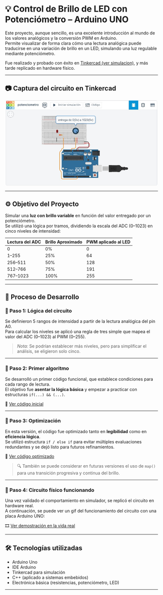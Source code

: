 # 💡 Control de Brillo de LED con Potenciómetro – Arduino UNO

Este proyecto, aunque sencillo, es una excelente introducción al mundo de los valores analógicos y la conversión PWM en Arduino.  
Permite visualizar de forma clara cómo una lectura analógica puede traducirse en una variación de brillo en un LED, simulando una luz regulable mediante potenciómetro.

Fue realizado y probado con éxito en [Tinkercad (ver simulacion)](https://www.tinkercad.com/things/cJbwEY6QBbl-potenciometro-), y más tarde replicado en hardware físico.

---

## 📷 Captura del circuito en Tinkercad

![Circuito en Tinkercad](https://github.com/SantiagoBaeza/potenciometro-se-ales-analogicas/blob/main/01%20.jpg)  

---

## ⚙️ Objetivo del Proyecto

Simular una **luz con brillo variable** en función del valor entregado por un potenciómetro.  
Se utilizó una lógica por tramos, dividiendo la escala del ADC (0–1023) en cinco niveles de intensidad:

| Lectura del ADC | Brillo Aproximado | PWM aplicado al LED |
|------------------|--------------------|----------------------|
| 0                | 0%                 | 0                    |
| 1–255            | 25%                | 64                   |
| 256–511          | 50%                | 128                  |
| 512–766          | 75%                | 191                  |
| 767–1023         | 100%               | 255                  |

---

## 🧠 Proceso de Desarrollo

### 🔸 Paso 1: Lógica del circuito

Se definieron 5 rangos de intensidad a partir de la lectura analógica del pin A0.  
Para calcular los niveles se aplicó una regla de tres simple que mapea el valor del ADC (0–1023) al PWM (0–255).

> *Nota:* Se podrían establecer más niveles, pero para simplificar el análisis, se eligieron solo cinco.

---

### 🔸 Paso 2: Primer algoritmo

Se desarrolló un primer código funcional, que establece condiciones para cada rango de lectura.  
El objetivo fue **asentar la lógica básica** y empezar a practicar con estructuras `if(...) && (...)`.

📄 [Ver código inicial](https://github.com/SantiagoBaeza/potenciometro-se-ales-analogicas/blob/main/potenciometro_1.ino)

---

### 🔸 Paso 3: Optimización

En esta versión, el código fue optimizado tanto en **legibilidad** como en **eficiencia lógica**.  
Se utilizó estructura `if / else if` para evitar múltiples evaluaciones redundantes y se dejó listo para futuros refinamientos.

📄 [Ver código optimizado](https://github.com/SantiagoBaeza/potenciometro-se-ales-analogicas/blob/main/potenciometro_2.ino)

> 🔍 También se puede considerar en futuras versiones el uso de `map()` para una transición progresiva y continua del brillo.

---

### 🔸 Paso 4: Circuito físico funcionando

Una vez validado el comportamiento en simulador, se replicó el circuito en hardware real.  
A continuación, se puede ver un gif del funcionamiento del circuito con una placa Arduino UNO:

🎞️ [Ver demostración en la vida real](https://github.com/SantiagoBaeza/potenciometro-se-ales-analogicas/blob/main/funcionamiento.gif)

---

## 🛠️ Tecnologías utilizadas

- Arduino Uno
- IDE Arduino
- Tinkercad para simulación
- C++ (aplicado a sistemas embebidos)
- Electrónica básica (resistencias, potenciómetro, LED)

---
